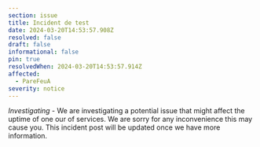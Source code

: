 ```yaml
---
section: issue
title: Incident de test
date: 2024-03-20T14:53:57.908Z
resolved: false
draft: false
informational: false
pin: true
resolvedWhen: 2024-03-20T14:53:57.914Z
affected:
  - PareFeuA
severity: notice
---
```

*Investigating* - We are investigating a potential issue that might affect the uptime of one our of services. We are sorry for any inconvenience this may cause you. This incident post will be updated once we have more information.